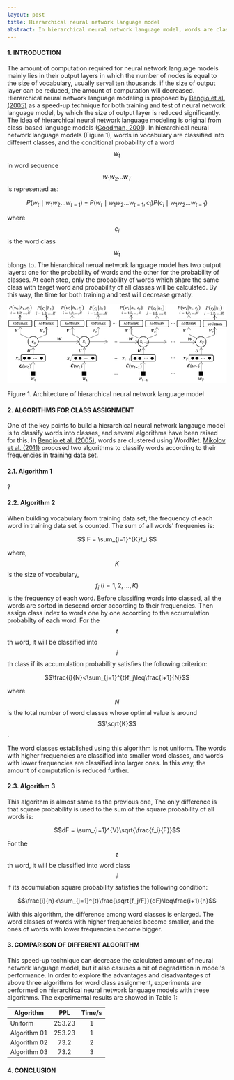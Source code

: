 ```yaml
---
layout: post
title: Hierarchical neural network language model
abstract: In hierarchical neural network language model, words are classified into several word classes according to their freqency. There are two output layers for words and classes respectively. The algorithms for assigning words with classes are also included.
---
```



#### 1. INTRODUCTION
The amount of computation required for neural network language models mainly lies in their output layers in which the number of nodes is equal to the size of vocabulary, usually serval ten thousands. if the size of output layer can be reduced, the amount of computation will decreased. Hierarchical neural network language modeling is proposed by [Bengio et al. (2005)](http://www.gatsby.ucl.ac.uk/aistats/fullpapers/208.pdf) as a speed-up technique for both training and test of neural network language model, by which the size of output layer is reduced significantly. The idea of hierarchical neural network language modeling is original from class-based language models ([Goodman, 2001](http://www2.denizyuret.com/ref/goodman/goodman2001.pdf)). In hierarchical neural network language models (Figure 1), words in vocabulary are classified into different classes, and the conditional probability of a word $$w_t$$ in word sequence $$w_1w_2{\dots}w_T$$ is represented as:

$$
P(w_t{\mid}w_1w_2{\dots}w_{t-1})\;=\;P(w_t{\mid}w_1w_2{\dots}w_{t-1}, c_i)P(c_i{\mid}w_1w_2{\dots}w_{t-1})
$$

where $$c_i$$ is the word class $$w_t$$ blongs to. The hierarchical nerual network language model has two output layers: one for the probability of words and the other for the probability of classes. At each step, only the probability of words which share the same class with target word and probability of all classes will be calculated. By this way, the time for both training and test will decrease greatly.

<div class="thumbnail">
    <img src="/images/hnnlms/rnnlm-class.png">
    <div class="caption">
        <p class="text-center">Figure 1. Architecture of hierarchical neural network language model</p>
    </div>
</div>

#### 2. ALGORITHMS FOR CLASS ASSIGNMENT
One of the key points to build a hierarchical neural network langauge model is to classify words into classes, and several algorithms have been raised for this. In [Bengio et al. (2005)](http://www.gatsby.ucl.ac.uk/aistats/fullpapers/208.pdf), words are clustered using WordNet. [Mikolov et al. (2011)](http://mirlab.org/conference_papers/International_Conference/ICASSP%202011/pdfs/0005528.pdf) proposed two algorithms to classify words according to their frequencies in training data set.

#### 2.1. Algorithm 1
?

#### 2.2. Algorithm 2
When building vocabulary from training data set, the frequency of each word in training data set is counted. The sum of all words' frequenies is:

$$
F = \sum_{i=1}^{K}f_i
$$

where, $$K$$ is the size of vocabulary, $$f_i\;(i=1,2,\dots, K)$$ is the frequency of each word. Before classifing words into classed, all the words are sorted in descend order according to their frequencies. Then assign class index to words one by one according to the accumulation probabilty of each word. For the $$t$$th word, it will be classified into $$i$$th class if its accumulation probability satisfies the following criterion:

$$\frac{i}{N}<\sum_{j=1}^{t}f_j\leq\frac{i+1}{N}$$

where $$N$$ is the total number of word classes whose optimal value is around $$\sqrt{K}$$.

The word classes established using this algorithm is not uniform. The words with higher frequencies are classified into smaller word classes, and words with lower frequencies are classified into larger ones. In this way, the amount of computation is reduced further.

#### 2.3. Algorithm 3
This algorithm is almost same as the previous one, The only difference is that square probability is used to  the sum of the square probability of all words is:

$$dF = \sum_{i=1}^{V}\sqrt{\frac{f_i}{F}}$$

For the $$t$$th word, it will be classified into word class $$i$$ if its accumulation square probability satisfies the following condition:

$$\frac{i}{n}<\sum_{j=1}^{t}\frac{\sqrt{f_j/F}}{dF}\leq\frac{i+1}{n}$$

With this algorithm, the difference among word classes is enlarged. The word classes of words with higher frequencies become smaller, and the ones of words with lower frequencies become bigger.

#### 3. COMPARISON OF DIFFERENT ALGORITHM
This speed-up technique can decrease the calculated amount of neural network language model, but it also casuses a bit of degradation in model's performance. In order to explore the advantages and disadvantages of above three algorithms for word class assignment, experiments are performed on hierarchical neural network language models with these algorithms. The experimental results are showed in Table 1:

Algorithm    | PPL    | Time/s
-------------|:------:|:-----:
Uniform      | 253.23 |  1
Algorithm 01 | 253.23 |  1
Algorithm 02 | 73.2   |  2
Algorithm 03 | 73.2   |  3

#### 4. CONCLUSION
